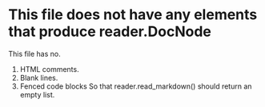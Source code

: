 # This file does not have any elements that produce reader.DocNode

This file has no.

1. HTML comments.
1. Blank lines.
1. Fenced code blocks
So that reader.read_markdown() should return an empty list.
